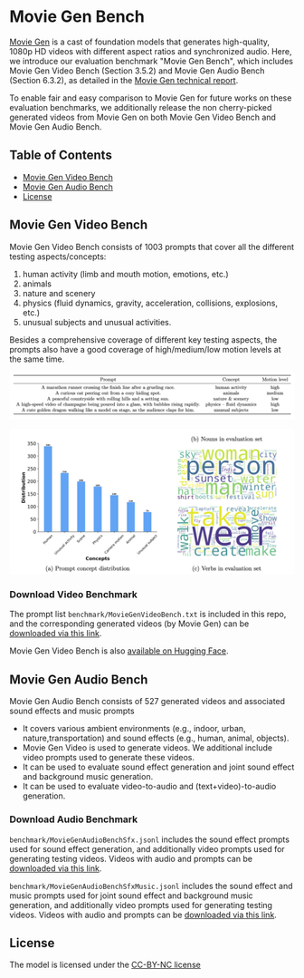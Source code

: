 # Movie Gen Bench
[Movie Gen](https://ai.meta.com/research/movie-gen/) is a cast of foundation models that generates high-quality, 1080p HD videos with different aspect ratios and synchronized audio.
Here, we introduce our evaluation benchmark "Movie Gen Bench", which includes Movie Gen Video Bench (Section 3.5.2) and Movie Gen Audio Bench (Section 6.3.2), as detailed in the [Movie Gen technical report](https://ai.meta.com/static-resource/movie-gen-research-paper).

To enable fair and easy comparison to Movie Gen for future works on these evaluation benchmarks, we additionally release the non cherry-picked generated videos from Movie Gen on both Movie Gen Video Bench and Movie Gen Audio Bench.

## Table of Contents
- [Movie Gen Video Bench](#movie-gen-video-bench)
- [Movie Gen Audio Bench](#movie-gen-audio-bench)
- [License](#license)

## Movie Gen Video Bench
Movie Gen Video Bench consists of 1003 prompts that cover all the different testing aspects/concepts:
 1. human activity (limb and mouth motion, emotions, etc.)
 2. animals
 3. nature and scenery 
 4. physics (fluid dynamics, gravity, acceleration, collisions, explosions, etc.)
 5. unusual subjects and unusual activities. 

Besides a comprehensive coverage of different key testing aspects, the prompts also have a good coverage of high/medium/low motion levels at the same time. 

![Example](images/example.png)

![Prompt Concept Distribution](images/distribution.png)

### Download Video Benchmark

The prompt list ```benchmark/MovieGenVideoBench.txt``` is included in this repo, and the corresponding generated videos (by Movie Gen) can be [downloaded via this link](https://d1dk99z05ygk7h.cloudfront.net/MovieGenVideoBench.tar.gz?Policy=eyJTdGF0ZW1lbnQiOlt7InVuaXF1ZV9oYXNoIjoiODRrb3lmNWRqYjRybTd1cTVlcDdvd3dpIiwiUmVzb3VyY2UiOiJodHRwczpcL1wvZDFkazk5ejA1eWdrN2guY2xvdWRmcm9udC5uZXRcLyoiLCJDb25kaXRpb24iOnsiRGF0ZUxlc3NUaGFuIjp7IkFXUzpFcG9jaFRpbWUiOjE3MzA4NDU3MzF9fX1dfQ__&Signature=RHY1bOfQ5dsYNuZe2jbnBRUqYyGdOQDZbG2yBywiV4B-lWUfYWH-dxmC8NPfAiDnGUGbdG-IJdvfSENToL8FZHguMKRdKzdN9DcXG7EbZcxz8o6oPInCTTEFOjgdGVWKmzqNowRFjuiNbSOHuBhyAc9CXmftoTR2dNcYS86rzdFAXLggfe1THj87njU7osJk0j6ZsD2ezoAmPZCKH76%7EBnfHQC74Cpo8KqJfHxjKwg5uXBkbV-Q5Ph2e8RTKsNTuRqxjzsQS9sGPjcFMywCzrusVmuBbdJ62DtolFRt9eBExRfZRvXee1xvzWjvlpQYTedfP044ZBieppm43ux-8dw__&Key-Pair-Id=K15QRJLYKIFSLZ).

Movie Gen Video Bench is also [available on Hugging Face](https://huggingface.co/datasets/meta-ai-for-media-research/movie_gen_video_bench).

## Movie Gen Audio Bench

Movie Gen Audio Bench consists of 527 generated videos and associated sound effects and music prompts
* It covers various ambient environments (e.g., indoor, urban, nature,transportation) and sound effects (e.g., human, animal, objects).
* Movie Gen Video is used to generate videos. We additional include video prompts used to generate these videos.
* It can be used to evaluate sound effect generation and joint sound effect and background music generation.
* It can be used to evaluate video-to-audio and (text+video)-to-audio generation.

### Download Audio Benchmark 

```benchmark/MovieGenAudioBenchSfx.jsonl``` includes the sound effect prompts used for sound effect generation, and additionally video prompts used for generating testing videos. 
Videos with audio and prompts can be [downloaded via this link](https://d1dk99z05ygk7h.cloudfront.net/MovieGenAudioBenchSfx.tar.gz?Policy=eyJTdGF0ZW1lbnQiOlt7InVuaXF1ZV9oYXNoIjoiODRrb3lmNWRqYjRybTd1cTVlcDdvd3dpIiwiUmVzb3VyY2UiOiJodHRwczpcL1wvZDFkazk5ejA1eWdrN2guY2xvdWRmcm9udC5uZXRcLyoiLCJDb25kaXRpb24iOnsiRGF0ZUxlc3NUaGFuIjp7IkFXUzpFcG9jaFRpbWUiOjE3MzA4NDU3MzF9fX1dfQ__&Signature=RHY1bOfQ5dsYNuZe2jbnBRUqYyGdOQDZbG2yBywiV4B-lWUfYWH-dxmC8NPfAiDnGUGbdG-IJdvfSENToL8FZHguMKRdKzdN9DcXG7EbZcxz8o6oPInCTTEFOjgdGVWKmzqNowRFjuiNbSOHuBhyAc9CXmftoTR2dNcYS86rzdFAXLggfe1THj87njU7osJk0j6ZsD2ezoAmPZCKH76%7EBnfHQC74Cpo8KqJfHxjKwg5uXBkbV-Q5Ph2e8RTKsNTuRqxjzsQS9sGPjcFMywCzrusVmuBbdJ62DtolFRt9eBExRfZRvXee1xvzWjvlpQYTedfP044ZBieppm43ux-8dw__&Key-Pair-Id=K15QRJLYKIFSLZ).

```benchmark/MovieGenAudioBenchSfxMusic.jsonl``` includes the sound effect and music prompts used for joint sound effect and background music generation, and additionally video prompts used for generating testing videos.
Videos with audio and prompts can be [downloaded via this link](https://d1dk99z05ygk7h.cloudfront.net/MovieGenAudioBenchSfxMusic.tar.gz?Policy=eyJTdGF0ZW1lbnQiOlt7InVuaXF1ZV9oYXNoIjoiODRrb3lmNWRqYjRybTd1cTVlcDdvd3dpIiwiUmVzb3VyY2UiOiJodHRwczpcL1wvZDFkazk5ejA1eWdrN2guY2xvdWRmcm9udC5uZXRcLyoiLCJDb25kaXRpb24iOnsiRGF0ZUxlc3NUaGFuIjp7IkFXUzpFcG9jaFRpbWUiOjE3MzA4NDU3MzF9fX1dfQ__&Signature=RHY1bOfQ5dsYNuZe2jbnBRUqYyGdOQDZbG2yBywiV4B-lWUfYWH-dxmC8NPfAiDnGUGbdG-IJdvfSENToL8FZHguMKRdKzdN9DcXG7EbZcxz8o6oPInCTTEFOjgdGVWKmzqNowRFjuiNbSOHuBhyAc9CXmftoTR2dNcYS86rzdFAXLggfe1THj87njU7osJk0j6ZsD2ezoAmPZCKH76%7EBnfHQC74Cpo8KqJfHxjKwg5uXBkbV-Q5Ph2e8RTKsNTuRqxjzsQS9sGPjcFMywCzrusVmuBbdJ62DtolFRt9eBExRfZRvXee1xvzWjvlpQYTedfP044ZBieppm43ux-8dw__&Key-Pair-Id=K15QRJLYKIFSLZ).


## License

The model is licensed under the [CC-BY-NC license](LICENSE)
